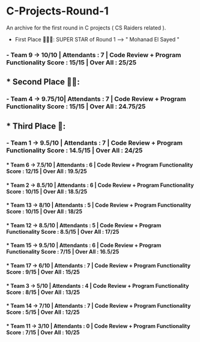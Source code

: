 # C-Projects-Round-1
An archive for the first round in C projects ( CS Raiders related ).

+ First Place 🥇🥇🥇:    SUPER STAR of Round 1 --> " Mohanad El Sayed " 

### - Team 9  -> 10/10  | Attendants : 7  |  Code Review + Program Functionality Score : 15/15    |   Over All : 25/25

## * Second Place 🥈🥈:

  ### - Team 4  -> 9.75/10| Attendants : 7  |  Code Review + Program Functionality Score : 15/15    |   Over All : 24.75/25

  ## * Third Place 🥉:

  ### - Team 1  -> 9.5/10 | Attendants : 7  |  Code Review + Program Functionality Score : 14.5/15  |   Over All : 24/25


#### * Team 6  -> 7.5/10 | Attendants : 6  |  Code Review + Program Functionality Score : 12/15    |   Over All : 19.5/25

#### * Team 2  -> 8.5/10 | Attendants : 6  |  Code Review + Program Functionality Score : 10/15    |   Over All : 18.5/25 

#### * Team 13 -> 8/10   | Attendants : 5  |  Code Review + Program Functionality Score : 10/15    |   Over All : 18/25

#### * Team 12 -> 8.5/10 | Attendants : 5  |  Code Review + Program Functionality Score : 8.5/15   |   Over All : 17/25

#### * Team 15 -> 9.5/10 | Attendants : 6  |  Code Review + Program Functionality Score : 7/15     |   Over All : 16.5/25

#### * Team 17 -> 6/10   | Attendants : 7  |  Code Review + Program Functionality Score : 9/15     |   Over All : 15/25

#### * Team 3  -> 5/10   | Attendants : 4  |  Code Review + Program Functionality Score : 8/15     |   Over All : 13/25

#### * Team 14 -> 7/10   | Attendants : 7  |  Code Review + Program Functionality Score : 5/15     |   Over All : 12/25

#### * Team 11 -> 3/10   | Attendants : 0  |  Code Review + Program Functionality Score : 7/15     |   Over All : 10/25
